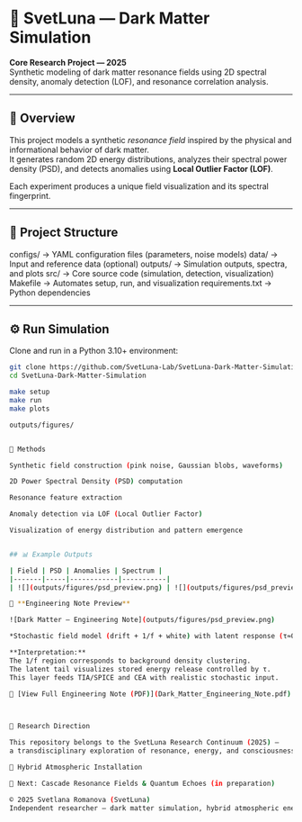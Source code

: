# 🌌 SvetLuna — Dark Matter Simulation

**Core Research Project — 2025**  
Synthetic modeling of dark matter resonance fields using 2D spectral density, anomaly detection (LOF), and resonance correlation analysis.

---

## 🧭 Overview

This project models a synthetic *resonance field* inspired by the physical and informational behavior of dark matter.  
It generates random 2D energy distributions, analyzes their spectral power density (PSD), and detects anomalies using **Local Outlier Factor (LOF)**.

Each experiment produces a unique field visualization and its spectral fingerprint.

---

## 🧩 Project Structure
configs/ → YAML configuration files (parameters, noise models)
data/ → Input and reference data (optional)
outputs/ → Simulation outputs, spectra, and plots
src/ → Core source code (simulation, detection, visualization)
Makefile → Automates setup, run, and visualization
requirements.txt → Python dependencies

---

## ⚙️ Run Simulation

Clone and run in a Python 3.10+ environment:

```bash
git clone https://github.com/SvetLuna-Lab/SvetLuna-Dark-Matter-Simulation.git
cd SvetLuna-Dark-Matter-Simulation

make setup
make run
make plots

outputs/figures/


🔬 Methods

Synthetic field construction (pink noise, Gaussian blobs, waveforms)

2D Power Spectral Density (PSD) computation

Resonance feature extraction

Anomaly detection via LOF (Local Outlier Factor)

Visualization of energy distribution and pattern emergence


## 📊 Example Outputs

| Field | PSD | Anomalies | Spectrum |
|-------|-----|------------|-----------|
| ![](outputs/figures/psd_preview.png) | ![](outputs/figures/psd_preview.png) | ![](outputs/figures/psd_preview.png) | ![](outputs/figures/psd_preview.png) |

🧭 **Engineering Note Preview**

![Dark Matter — Engineering Note](outputs/figures/psd_preview.png)

*Stochastic field model (drift + 1/f + white) with latent response (τ≈0.8 s).*

**Interpretation:**  
The 1/f region corresponds to background density clustering.  
The latent tail visualizes stored energy release controlled by τ.  
This layer feeds TIA/SPICE and CEA with realistic stochastic input.

📘 [View Full Engineering Note (PDF)](Dark_Matter_Engineering_Note.pdf)


	
🧬 Research Direction

This repository belongs to the SvetLuna Research Continuum (2025) —
a transdisciplinary exploration of resonance, energy, and consciousness through machine intelligence.

📘 Hybrid Atmospheric Installation

🔭 Next: Cascade Resonance Fields & Quantum Echoes (in preparation)

© 2025 Svetlana Romanova (SvetLuna)
Independent researcher — dark matter simulation, hybrid atmospheric energy systems.

